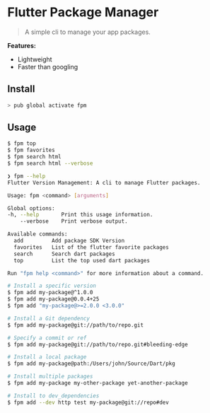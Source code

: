 # Flutter Package Manager

<!-- ![Pub Version](https://img.shields.io/pub/v/fpm?label=version&style=flat-square)
[![Maintenance](https://img.shields.io/badge/dynamic/json?color=blue&label=maintenance&query=maintenance&url=http://www.pubscore.gq/all?package=fpm&style=flat-square)](https://pub.dev/help#maintenance)
[![Health](https://img.shields.io/badge/dynamic/json?color=blue&label=health&query=health&url=http://www.pubscore.gq/all?package=fpm&style=flat-square)](https://pub.dev/help#health)![Coverage](https://raw.githubusercontent.com/leoafarias/fpm/master/coverage_badge.svg?sanitize=true) [![Github All Contributors](https://img.shields.io/github/all-contributors/leoafarias/fpm?style=flat-square)](https://github.com/cesarferreira/fpm/graphs/contributors) [![MIT Licence](https://img.shields.io/github/license/leoafarias/fpm?style=flat-square&longCache=true)](https://opensource.org/licenses/mit-license.php) [![Awesome Flutter](https://img.shields.io/badge/awesome-flutter-purple?longCache=true&style=flat-square)](https://github.com/Solido/awesome-flutter) -->

> A simple cli to manage your app packages.

**Features:**

- Lightweight
- Faster than googling

## Install

```bash
> pub global activate fpm
```

## Usage

```bash
$ fpm top
$ fpm favorites
$ fpm search html
$ fpm search html --verbose
```

```bash
❯ fpm --help     
Flutter Version Management: A cli to manage Flutter packages.

Usage: fpm <command> [arguments]

Global options:
-h, --help       Print this usage information.
    --verbose    Print verbose output.

Available commands:
  add         Add package SDK Version
  favorites   List of the flutter favorite packages
  search      Search dart packages
  top         List the top used dart packages

Run "fpm help <command>" for more information about a command.
```

```bash
# Install a specific version
$ fpm add my-package@^1.0.0
$ fpm add my-package@0.0.4+25
$ fpm add "my-package@>=2.0.0 <3.0.0"

# Install a Git dependency
$ fpm add my-package@git://path/to/repo.git

# Specify a commit or ref
$ fpm add my-package@git://path/to/repo.git#bleeding-edge

# Install a local package
$ fpm add my-package@path:/Users/john/Source/Dart/pkg

# Install multiple packages
$ fpm add my-package my-other-package yet-another-package

# Install to dev_dependencies
$ fpm add --dev http test my-package@git://repo#dev
```
